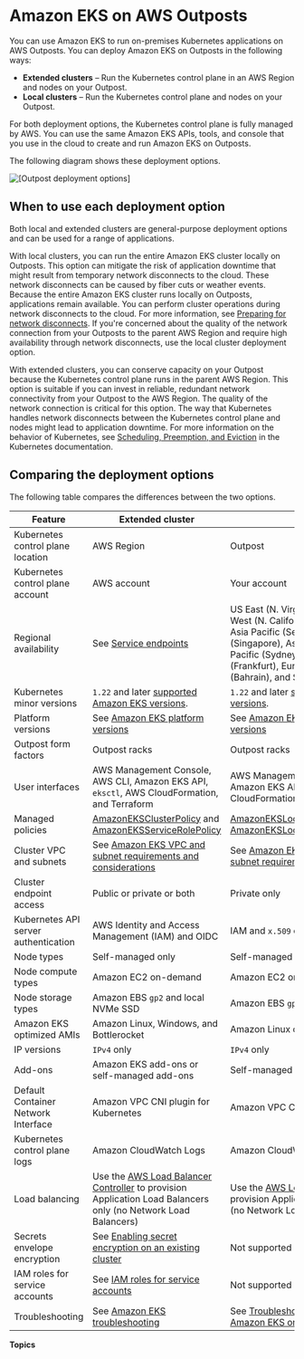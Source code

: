 # Amazon EKS on AWS Outposts<a name="eks-outposts"></a>

You can use Amazon EKS to run on\-premises Kubernetes applications on AWS Outposts\. You can deploy Amazon EKS on Outposts in the following ways:
+ **Extended clusters** – Run the Kubernetes control plane in an AWS Region and nodes on your Outpost\.
+ **Local clusters** – Run the Kubernetes control plane and nodes on your Outpost\.

For both deployment options, the Kubernetes control plane is fully managed by AWS\. You can use the same Amazon EKS APIs, tools, and console that you use in the cloud to create and run Amazon EKS on Outposts\.

The following diagram shows these deployment options\.

![\[Outpost deployment options\]](http://docs.aws.amazon.com/eks/latest/userguide/images/outposts-deployment-options.png)

## When to use each deployment option<a name="outposts-overview-when-deployment-options"></a>

Both local and extended clusters are general\-purpose deployment options and can be used for a range of applications\. 

With local clusters, you can run the entire Amazon EKS cluster locally on Outposts\. This option can mitigate the risk of application downtime that might result from temporary network disconnects to the cloud\. These network disconnects can be caused by fiber cuts or weather events\. Because the entire Amazon EKS cluster runs locally on Outposts, applications remain available\. You can perform cluster operations during network disconnects to the cloud\. For more information, see [Preparing for network disconnects](eks-outposts-network-disconnects.md)\. If you're concerned about the quality of the network connection from your Outposts to the parent AWS Region and require high availability through network disconnects, use the local cluster deployment option\.

With extended clusters, you can conserve capacity on your Outpost because the Kubernetes control plane runs in the parent AWS Region\. This option is suitable if you can invest in reliable, redundant network connectivity from your Outpost to the AWS Region\. The quality of the network connection is critical for this option\. The way that Kubernetes handles network disconnects between the Kubernetes control plane and nodes might lead to application downtime\. For more information on the behavior of Kubernetes, see [Scheduling, Preemption, and Eviction](https://kubernetes.io/docs/concepts/scheduling-eviction/) in the Kubernetes documentation\.

## Comparing the deployment options<a name="outposts-overview-comparing-deployment-options"></a>

The following table compares the differences between the two options\.


| Feature | Extended cluster | Local cluster | 
| --- | --- | --- | 
|  Kubernetes control plane location  | AWS Region | Outpost | 
|  Kubernetes control plane account  | AWS account | Your account | 
| Regional availability | See [Service endpoints](https://docs.aws.amazon.com/general/latest/gr/eks.html#eks_region) | US East \(N\. Virginia\), US East \(Ohio\), US West \(N\. California\), US West \(Oregon\), Asia Pacific \(Seoul\), Asia Pacific \(Singapore\), Asia Pacific \(Tokyo\), Asia Pacific \(Sydney\), Canada \(Central\), Europe \(Frankfurt\), Europe \(London\), Middle East \(Bahrain\), and South America \(São Paulo\) | 
| Kubernetes minor versions | `1.22` and later [supported Amazon EKS versions](kubernetes-versions.md)\. | `1.22` and later [supported Amazon EKS versions](kubernetes-versions.md)\. | 
| Platform versions | See [Amazon EKS platform versions](platform-versions.md) | See [Amazon EKS local cluster platform versions](eks-outposts-platform-versions.md) | 
| Outpost form factors | Outpost racks | Outpost racks | 
| User interfaces | AWS Management Console, AWS CLI, Amazon EKS API, `eksctl`, AWS CloudFormation, and Terraform | AWS Management Console, AWS CLI, Amazon EKS API, eksctl, AWS CloudFormation, and Terraform | 
| Managed policies | [AmazonEKSClusterPolicy](security-iam-awsmanpol.md#security-iam-awsmanpol-AmazonEKSClusterPolicy) and [AmazonEKSServiceRolePolicy](security-iam-awsmanpol.md#security-iam-awsmanpol-AmazonEKSServiceRolePolicy) | [AmazonEKSLocalOutpostClusterPolicy](security-iam-awsmanpol.md#security-iam-awsmanpol-AmazonEKSLocalOutpostClusterPolicy) and [AmazonEKSLocalOutpostServiceRolePolicy](security-iam-awsmanpol.md#security-iam-awsmanpol-AmazonEKSLocalOutpostServiceRolePolicy) | 
| Cluster VPC and subnets | See [Amazon EKS VPC and subnet requirements and considerations](network_reqs.md) | See [Amazon EKS local cluster VPC and subnet requirements and considerations](eks-outposts-vpc-subnet-requirements.md) | 
| Cluster endpoint access | Public or private or both | Private only | 
| Kubernetes API server authentication | AWS Identity and Access Management \(IAM\) and OIDC | IAM and `x.509` certificates | 
| Node types | Self\-managed only | Self\-managed only | 
| Node compute types | Amazon EC2 on\-demand | Amazon EC2 on\-demand | 
| Node storage types | Amazon EBS `gp2` and local NVMe SSD | Amazon EBS `gp2` and local NVMe SSD | 
| Amazon EKS optimized AMIs | Amazon Linux, Windows, and Bottlerocket | Amazon Linux only | 
| IP versions | `IPv4` only | `IPv4` only | 
| Add\-ons | Amazon EKS add\-ons or self\-managed add\-ons | Self\-managed add\-ons only | 
| Default Container Network Interface | Amazon VPC CNI plugin for Kubernetes | Amazon VPC CNI plugin for Kubernetes | 
| Kubernetes control plane logs | Amazon CloudWatch Logs |  Amazon CloudWatch Logs  | 
| Load balancing | Use the [AWS Load Balancer Controller](aws-load-balancer-controller.md) to provision Application Load Balancers only \(no Network Load Balancers\) | Use the [AWS Load Balancer Controller](aws-load-balancer-controller.md) to provision Application Load Balancers only \(no Network Load Balancers\) | 
| Secrets envelope encryption | See [Enabling secret encryption on an existing cluster](enable-kms.md) | Not supported | 
| IAM roles for service accounts | See [IAM roles for service accounts](iam-roles-for-service-accounts.md) | Not supported | 
| Troubleshooting | See [Amazon EKS troubleshooting](troubleshooting.md) | See [Troubleshooting local clusters for Amazon EKS on AWS Outposts](eks-outposts-troubleshooting.md) | 

**Topics**
